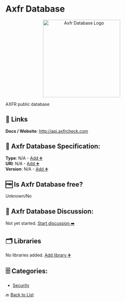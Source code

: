 # Axfr Database
<p align="center">
    <img width="256" src="https://raw.githubusercontent.com/apis-list/apis-list/main/apis/axfr-database/logo_256x256.png" alt="Axfr Database Logo"/>
</p>
AXFR public database

##  🔗 Links
**Docs / Website**: http://api.axfrcheck.com

## 🧬 Axfr Database Specification:
**Type**: N/A - [Add ➕](https://github.com/apis-list/apis-list/edit/main/apis/axfr-database/axfr-database.yaml)  
**URI**: N/A - [Add ➕](https://github.com/apis-list/apis-list/edit/main/apis/axfr-database/axfr-database.yaml)  
**Version**: N/A - [Add ➕](https://github.com/apis-list/apis-list/edit/main/apis/axfr-database/axfr-database.yaml)

## 🆓 Is Axfr Database free?
 Unknown/No 

## 💬 Axfr Database Discussion:
Not yet started. [Start discussion ➡️](https://github.com/apis-list/apis-list/discussions/new)

## 🗂️ Libraries

No libraries added. [Add library ➕](https://github.com/apis-list/apis-list/edit/main/apis/axfr-database/axfr-database.yaml)    


## 🗄️ Categories:
- [Security](https://github.com/apis-list/apis-list#security-)

🔙  [Back to List](https://github.com/apis-list/apis-list)
